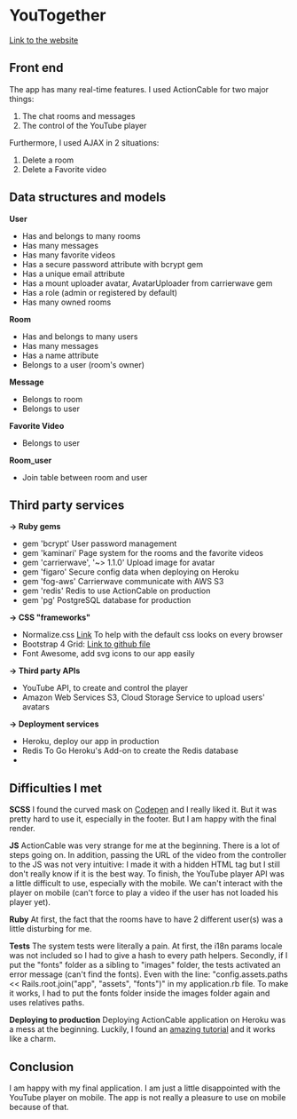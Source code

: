 # YouTogether
[Link to the website](https://youtogether.herokuapp.com/)

## Front end
The app has many real-time features. I used ActionCable for two major things:
1. The chat rooms and messages
2. The control of the YouTube player

Furthermore, I used AJAX in 2 situations:
1. Delete a room
2. Delete a Favorite video

## Data structures and models
**User**
* Has and belongs to many rooms
* Has many messages
* Has many favorite videos
* Has a secure password attribute with bcrypt gem
* Has a unique email attribute
* Has a mount uploader avatar, AvatarUploader from carrierwave gem
* Has a role (admin or registered by default)
* Has many owned rooms

**Room**
* Has and belongs to many users
* Has many messages
* Has a name attribute
* Belongs to a user (room's owner)

**Message**
* Belongs to room
* Belongs to user

**Favorite Video**
* Belongs to user

**Room_user**
* Join table between room and user

## Third party services
**-> Ruby gems**
* gem 'bcrypt' User password management
* gem 'kaminari' Page system for the rooms and the favorite videos
* gem 'carrierwave', '~> 1.1.0' Upload image for avatar
* gem 'figaro' Secure config data when deploying on Heroku
* gem 'fog-aws' Carrierwave communicate with AWS S3
* gem 'redis' Redis to use ActionCable on production
* gem 'pg' PostgreSQL database for production

**-> CSS "frameworks"**
* Normalize.css [Link](https://github.com/necolas/normalize.css) To help with the default css looks on every browser
* Bootstrap 4 Grid: [Link to github file](https://github.com/twbs/bootstrap/blob/v4-dev/dist/css/bootstrap-grid.css)
* Font Awesome, add svg icons to our app easily

**-> Third party APIs**
* YouTube API, to create and control the player
* Amazon Web Services S3, Cloud Storage Service to upload users' avatars

**-> Deployment services**
* Heroku, deploy our app in production
* Redis To Go Heroku's Add-on to create the Redis database
*
## Difficulties I met

**SCSS**
I found the curved mask on [Codepen](https://codepen.io/doubletake/pen/NMYvym) and I really liked it. But it was pretty hard to use it, especially in the footer. But I am happy with the final render.

**JS**
ActionCable was very strange for me at the beginning. There is a lot of steps going on.
In addition, passing the URL of the video from the controller to the JS was not very intuitive: I made it with a hidden HTML tag but I still don't really know if it is the best way.
To finish, the YouTube player API was a little difficult to use, especially with the mobile. We can't interact with the player on mobile (can't force to play a video if the user has not loaded his player yet).

**Ruby**
At first, the fact that the rooms have to have 2 different user(s)  was a little disturbing for me.

**Tests**
The system tests were literally a pain. At first, the i18n params locale was not included so I had to give a hash to every path helpers. Secondly, if I put the "fonts" folder as a sibling to "images" folder, the tests activated an error message (can't find the fonts). Even with the line: "config.assets.paths << Rails.root.join("app", "assets", "fonts")" in my application.rb file. To make it works, I had to put the fonts folder inside the images folder again and uses relatives paths.

**Deploying to production**
Deploying ActionCable application on Heroku was a mess at the beginning. Luckily, I found an [amazing tutorial](https://blog.heroku.com/real_time_rails_implementing_websockets_in_rails_5_with_action_cable) and it works like a charm.

## Conclusion

I am happy with my final application. I am just a little disappointed with the YouTube player on mobile. The app is not really a pleasure to use on mobile because of that.
